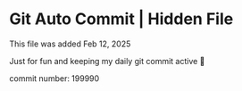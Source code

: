 # Git Auto Commit | Hidden File

This file was added Feb 12, 2025

Just for fun and keeping my daily git commit active 🤪

commit number: 199990
